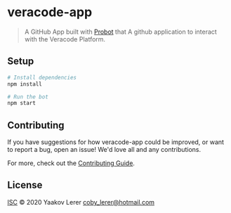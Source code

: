 # veracode-app

> A GitHub App built with [Probot](https://github.com/probot/probot) that A github application to interact with the Veracode Platform.

## Setup

```sh
# Install dependencies
npm install

# Run the bot
npm start
```

## Contributing

If you have suggestions for how veracode-app could be improved, or want to report a bug, open an issue! We'd love all and any contributions.

For more, check out the [Contributing Guide](CONTRIBUTING.md).

## License

[ISC](LICENSE) © 2020 Yaakov Lerer <coby_lerer@hotmail.com>

